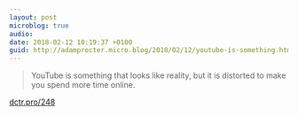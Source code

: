 ```yaml
---
layout: post
microblog: true
audio: 
date: 2018-02-12 10:19:37 +0100
guid: http://adamprocter.micro.blog/2018/02/12/youtube-is-something.html
---
```

> YouTube is something that looks like reality, but it is distorted to make you spend more time online. 

[dctr.pro/248](http://dctr.pro/248)
